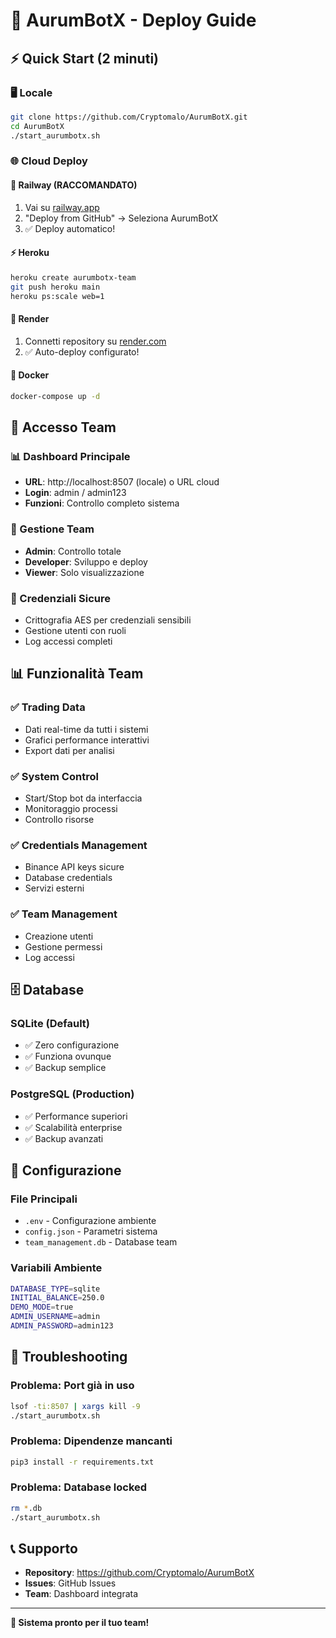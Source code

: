 # 🚀 AurumBotX - Deploy Guide

## ⚡ Quick Start (2 minuti)

### 🖥️ Locale
```bash
git clone https://github.com/Cryptomalo/AurumBotX.git
cd AurumBotX
./start_aurumbotx.sh
```

### 🌐 Cloud Deploy

#### 🚀 Railway (RACCOMANDATO)
1. Vai su [railway.app](https://railway.app)
2. "Deploy from GitHub" → Seleziona AurumBotX
3. ✅ Deploy automatico!

#### ⚡ Heroku
```bash
heroku create aurumbotx-team
git push heroku main
heroku ps:scale web=1
```

#### 🌟 Render
1. Connetti repository su [render.com](https://render.com)
2. ✅ Auto-deploy configurato!

#### 🐳 Docker
```bash
docker-compose up -d
```

## 🔐 Accesso Team

### 📊 Dashboard Principale
- **URL**: http://localhost:8507 (locale) o URL cloud
- **Login**: admin / admin123
- **Funzioni**: Controllo completo sistema

### 👥 Gestione Team
- **Admin**: Controllo totale
- **Developer**: Sviluppo e deploy
- **Viewer**: Solo visualizzazione

### 🔑 Credenziali Sicure
- Crittografia AES per credenziali sensibili
- Gestione utenti con ruoli
- Log accessi completi

## 📊 Funzionalità Team

### ✅ Trading Data
- Dati real-time da tutti i sistemi
- Grafici performance interattivi
- Export dati per analisi

### ✅ System Control
- Start/Stop bot da interfaccia
- Monitoraggio processi
- Controllo risorse

### ✅ Credentials Management
- Binance API keys sicure
- Database credentials
- Servizi esterni

### ✅ Team Management
- Creazione utenti
- Gestione permessi
- Log accessi

## 🗄️ Database

### SQLite (Default)
- ✅ Zero configurazione
- ✅ Funziona ovunque
- ✅ Backup semplice

### PostgreSQL (Production)
- ✅ Performance superiori
- ✅ Scalabilità enterprise
- ✅ Backup avanzati

## 🔧 Configurazione

### File Principali
- `.env` - Configurazione ambiente
- `config.json` - Parametri sistema
- `team_management.db` - Database team

### Variabili Ambiente
```bash
DATABASE_TYPE=sqlite
INITIAL_BALANCE=250.0
DEMO_MODE=true
ADMIN_USERNAME=admin
ADMIN_PASSWORD=admin123
```

## 🚨 Troubleshooting

### Problema: Port già in uso
```bash
lsof -ti:8507 | xargs kill -9
./start_aurumbotx.sh
```

### Problema: Dipendenze mancanti
```bash
pip3 install -r requirements.txt
```

### Problema: Database locked
```bash
rm *.db
./start_aurumbotx.sh
```

## 📞 Supporto

- **Repository**: https://github.com/Cryptomalo/AurumBotX
- **Issues**: GitHub Issues
- **Team**: Dashboard integrata

---

**🎉 Sistema pronto per il tuo team!**
